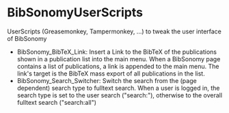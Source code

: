 # BibSonomyUserScripts
UserScripts (Greasemonkey, Tampermonkey, ...) to tweak the user interface of BibSonomy

* BibSonomy_BibTeX_Link: Insert a Link to the BibTeX of the publications shown in a publication list into the main menu. When a BibSonomy page contains a list of publications, a link is appended to the main menu. The link's target is the BibTeX mass export of all publications in the list.
* BibSonomy_Search_Switcher: Switch the search from the (page dependent) search type to fulltext search. When a user is logged in, the search type is set to the user search ("search:<Username>"), otherwise to the overall fulltext search ("search:all")
